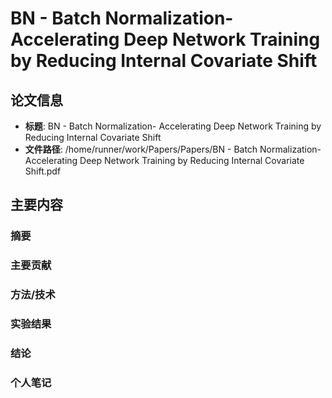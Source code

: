 # BN - Batch Normalization- Accelerating Deep Network Training by Reducing Internal Covariate Shift

## 论文信息
- **标题**: BN - Batch Normalization- Accelerating Deep Network Training by Reducing Internal Covariate Shift
- **文件路径**: /home/runner/work/Papers/Papers/BN - Batch Normalization- Accelerating Deep Network Training by Reducing Internal Covariate Shift.pdf

## 主要内容

### 摘要


### 主要贡献


### 方法/技术


### 实验结果


### 结论


### 个人笔记


